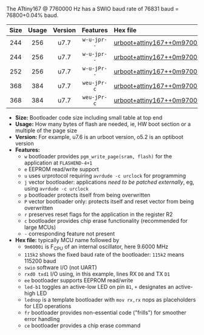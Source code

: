 The ATtiny167 @ 7760000 Hz has a SWIO baud rate of 76831 baud = 76800+0.04% baud.

|Size|Usage|Version|Features|Hex file|
|:-:|:-:|:-:|:-:|:--|
|244|256|u7.7|`w-u-jpr--`|[urboot+attiny167++0m9700i++++9k6_swio_rxa0_txa1_led+b1.hex](https://raw.githubusercontent.com/stefanrueger/urboot.hex/main/mcus/attiny167/internal_oscillator/fint++0m9700_Hz/br++++9k6_bps/urboot+attiny167++0m9700i++++9k6_swio_rxa0_txa1_led+b1.hex)|
|244|256|u7.7|`w-u-jpr--`|[urboot+attiny167++0m9700i++++9k6_swio_rxa0_txa1_lednop.hex](https://raw.githubusercontent.com/stefanrueger/urboot.hex/main/mcus/attiny167/internal_oscillator/fint++0m9700_Hz/br++++9k6_bps/urboot+attiny167++0m9700i++++9k6_swio_rxa0_txa1_lednop.hex)|
|252|256|u7.7|`w-u-jPr--`|[urboot+attiny167++0m9700i++++9k6_swio_rxa0_txa1.hex](https://raw.githubusercontent.com/stefanrueger/urboot.hex/main/mcus/attiny167/internal_oscillator/fint++0m9700_Hz/br++++9k6_bps/urboot+attiny167++0m9700i++++9k6_swio_rxa0_txa1.hex)|
|368|384|u7.7|`weu-jPr-c`|[urboot+attiny167++0m9700i++++9k6_swio_rxa0_txa1_ee_led+b1_fr_ce.hex](https://raw.githubusercontent.com/stefanrueger/urboot.hex/main/mcus/attiny167/internal_oscillator/fint++0m9700_Hz/br++++9k6_bps/urboot+attiny167++0m9700i++++9k6_swio_rxa0_txa1_ee_led+b1_fr_ce.hex)|
|368|384|u7.7|`weu-jPr-c`|[urboot+attiny167++0m9700i++++9k6_swio_rxa0_txa1_ee_lednop_fr_ce.hex](https://raw.githubusercontent.com/stefanrueger/urboot.hex/main/mcus/attiny167/internal_oscillator/fint++0m9700_Hz/br++++9k6_bps/urboot+attiny167++0m9700i++++9k6_swio_rxa0_txa1_ee_lednop_fr_ce.hex)|

- **Size:** Bootloader code size including small table at top end
- **Usage:** How many bytes of flash are needed, ie, HW boot section or a multiple of the page size
- **Version:** For example, u7.6 is an urboot version, o5.2 is an optiboot version
- **Features:**
  + `w` bootloader provides `pgm_write_page(sram, flash)` for the application at `FLASHEND-4+1`
  + `e` EEPROM read/write support
  + `u` uses urprotocol requiring `avrdude -c urclock` for programming
  + `j` vector bootloader: applications *need to be patched externally*, eg, using `avrdude -c urclock`
  + `p` bootloader protects itself from being overwritten
  + `P` vector bootloader only: protects itself and reset vector from being overwritten
  + `r` preserves reset flags for the application in the register R2
  + `c` bootloader provides chip erase functionality (recommended for large MCUs)
  + `-` corresponding feature not present
- **Hex file:** typically MCU name followed by
  + `9m6000i` is F<sub>CPU</sub> of an internal oscillator, here 9.6000 MHz
  + `115k2` shows the fixed baud rate of the bootloader: `115k2` means 115200 baud
  + `swio` software I/O (not UART)
  + `rxd0 txd1` I/O using, in this example, lines RX `D0` and TX `D1`
  + `ee` bootloader supports EEPROM read/write
  + `led-b1` toggles an active-low LED on pin `B1`, `+` designates an active-high LED
  + `lednop` is a template bootloader with `mov rx,rx` nops as placeholders for LED operations
  + `fr` bootloader provides non-essential code ("frills") for smoother error handling
  + `ce` bootloader provides a chip erase command
